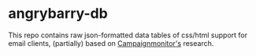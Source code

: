 angrybarry-db
=========
This repo contains raw json-formatted data tables of css/html support for email clients, (partially) based on [Campaignmonitor's](https://www.campaignmonitor.com/css/) research. 
